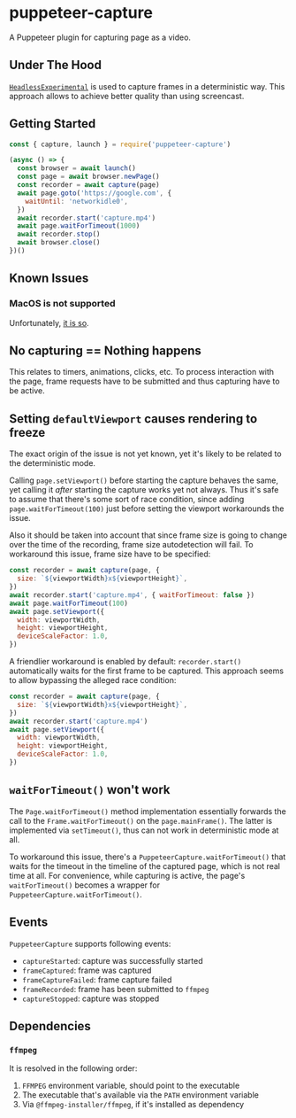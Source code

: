 # puppeteer-capture

A Puppeteer plugin for capturing page as a video.

## Under The Hood

[`HeadlessExperimental`](https://chromedevtools.github.io/devtools-protocol/tot/HeadlessExperimental/) is used to capture frames in a deterministic way. This approach allows to achieve better quality than using screencast.

## Getting Started

```js
const { capture, launch } = require('puppeteer-capture')

(async () => {
  const browser = await launch()
  const page = await browser.newPage()
  const recorder = await capture(page)
  await page.goto('https://google.com', {
    waitUntil: 'networkidle0',
  })
  await recorder.start('capture.mp4')
  await page.waitForTimeout(1000)
  await recorder.stop()
  await browser.close()
})()
```

## Known Issues

### MacOS is not supported

Unfortunately, [it is so](https://source.chromium.org/chromium/chromium/src/+/main:headless/lib/browser/protocol/target_handler.cc;drc=5811aa08e60ba5ac7622f029163213cfbdb682f7;l=32).

## No capturing == Nothing happens

This relates to timers, animations, clicks, etc. To process interaction with the page, frame requests have to be submitted and thus capturing have to be active.

## Setting `defaultViewport` causes rendering to freeze

The exact origin of the issue is not yet known, yet it's likely to be related to the deterministic mode.

Calling `page.setViewport()` before starting the capture behaves the same, yet calling it _after_ starting the capture works yet not always. Thus it's safe to assume that there's some sort of race condition, since adding `page.waitForTimeout(100)` just before setting the viewport workarounds the issue.

Also it should be taken into account that since frame size is going to change over the time of the recording, frame size autodetection will fail. To workaround this issue, frame size have to be specified:
```js
const recorder = await capture(page, {
  size: `${viewportWidth}x${viewportHeight}`,
})
await recorder.start('capture.mp4', { waitForTimeout: false })
await page.waitForTimeout(100)
await page.setViewport({
  width: viewportWidth,
  height: viewportHeight,
  deviceScaleFactor: 1.0,
})
```

A friendlier workaround is enabled by default: `recorder.start()` automatically waits for the first frame to be captured.
This approach seems to allow bypassing the alleged race condition:

```js
const recorder = await capture(page, {
  size: `${viewportWidth}x${viewportHeight}`,
})
await recorder.start('capture.mp4')
await page.setViewport({
  width: viewportWidth,
  height: viewportHeight,
  deviceScaleFactor: 1.0,
})
```

## `waitForTimeout()` won't work

The `Page.waitForTimeout()` method implementation essentially forwards the call to the `Frame.waitForTimeout()` on the `page.mainFrame()`. The latter is implemented via `setTimeout()`, thus can not work in deterministic mode at all.

To workaround this issue, there's a `PuppeteerCapture.waitForTimeout()` that waits for the timeout in the timeline of the captured page, which is not real time at all. For convenience, while capturing is active, the page's `waitForTimeout()` becomes a wrapper for `PuppeteerCapture.waitForTimeout()`.

## Events

`PuppeteerCapture` supports following events:

 - `captureStarted`: capture was successfully started
 - `frameCaptured`: frame was captured
 - `frameCaptureFailed`: frame capture failed
 - `frameRecorded`: frame has been submitted to `ffmpeg`
 - `captureStopped`: capture was stopped

## Dependencies

### `ffmpeg`

It is resolved in the following order:

1. `FFMPEG` environment variable, should point to the executable
2. The executable that's available via the `PATH` environment variable
3. Via `@ffmpeg-installer/ffmpeg`, if it's installed as dependency
